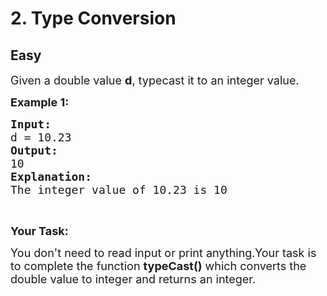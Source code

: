 # 2. Type Conversion
## Easy 
<div class="problem-statement">
                <p></p><p><span style="font-size:18px">Given a double value <strong>d</strong>, typecast it to an integer value.</span></p>

<p><span style="font-size:18px"><strong>Example 1:</strong></span></p>

<pre><span style="font-size:18px"><strong>Input:
</strong>d = 10.23
<strong>Output:</strong>
10
<strong>Explanation:</strong>
The integer value of 10.23 is 10
</span></pre>

<p>&nbsp;</p>

<p><strong><span style="font-size:18px">Your Task:</span></strong></p>

<p><span style="font-size:18px">You don't need to read input or print anything.Your task is to complete the function <strong>typeCast()</strong> which converts the double value to integer and returns an integer.&nbsp;</span></p>
 <p></p>
            </div>